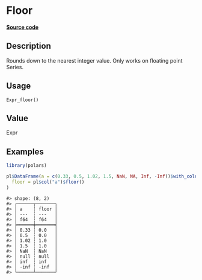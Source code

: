 

# Floor

[**Source code**](https://github.com/pola-rs/r-polars/tree/97c09bc0a6fc3d166744dbddd037b49e8d8fc6c2/R/after-wrappers.R#L20)

## Description

Rounds down to the nearest integer value. Only works on floating point
Series.

## Usage

<pre><code class='language-R'>Expr_floor()
</code></pre>

## Value

Expr

## Examples

``` r
library(polars)

pl$DataFrame(a = c(0.33, 0.5, 1.02, 1.5, NaN, NA, Inf, -Inf))$with_columns(
  floor = pl$col("a")$floor()
)
```

    #> shape: (8, 2)
    #> ┌──────┬───────┐
    #> │ a    ┆ floor │
    #> │ ---  ┆ ---   │
    #> │ f64  ┆ f64   │
    #> ╞══════╪═══════╡
    #> │ 0.33 ┆ 0.0   │
    #> │ 0.5  ┆ 0.0   │
    #> │ 1.02 ┆ 1.0   │
    #> │ 1.5  ┆ 1.0   │
    #> │ NaN  ┆ NaN   │
    #> │ null ┆ null  │
    #> │ inf  ┆ inf   │
    #> │ -inf ┆ -inf  │
    #> └──────┴───────┘
